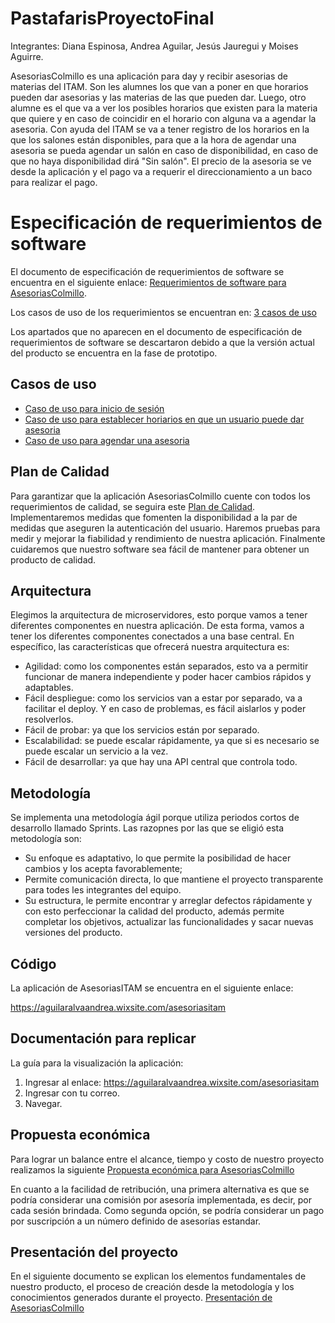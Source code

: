 # PastafarisProyectoFinal

Integrantes:
Diana Espinosa, Andrea Aguilar, Jesús Jauregui y Moises Aguirre. 


AsesoriasColmillo es una aplicación para day y recibir asesorias de materias del ITAM. Son les alumnes los que van a poner en que horarios pueden dar asesorias y las materias de las que pueden dar. Luego, otro alumne es el que va a ver los posibles horarios que existen para la materia que quiere y en caso de coincidir en el horario con alguna va a agendar la asesoria. Con ayuda del ITAM se va a tener registro de los horarios en la que los salones están disponibles, para que a la hora de agendar una asesoria se pueda agendar un salón en caso de disponibilidad, en caso de que no haya disponibilidad dirá "Sin salón". El precio de la asesoria se ve desde la aplicación y el pago va a requerir el direccionamiento a un baco para realizar el pago. 

# Especificación de requerimientos de software

El documento de especificación de requerimientos de software se encuentra en el siguiente enlace:
[Requerimientos de software para AsesoriasColmillo](https://github.com/ITAM-IngenieriaSoftware-2022/PastafarisProyectoFinal/blob/main/Requerimiento%20de%20Software.md).

Los casos de uso de los requerimientos se encuentran en:
[3 casos de uso](#casos)

Los apartados que no aparecen en el documento de especificación de requerimientos de software se descartaron debido a que la versión actual del producto se encuentra en la fase de prototipo.

## Casos de uso <a name="casos"></a> 

- [Caso de uso para inicio de sesión](https://github.com/ITAM-IngenieriaSoftware-2022/PastafarisProyectoFinal/blob/main/InicioSesion.png)
- [Caso de uso para establecer horiarios en que un usuario puede dar asesoria](https://github.com/ITAM-IngenieriaSoftware-2022/PastafarisProyectoFinal/blob/main/EstablecerHorarios.png)
- [Caso de uso para agendar una asesoria](https://github.com/ITAM-IngenieriaSoftware-2022/PastafarisProyectoFinal/blob/main/AgendarAsesoria.png)

## Plan de Calidad

Para garantizar que la aplicación AsesoriasColmillo cuente con todos los requerimientos de calidad, se seguira este [Plan de Calidad](https://github.com/ITAM-IngenieriaSoftware-2022/PastafarisProyectoFinal). Implementaremos medidas que fomenten la disponibilidad a la par de medidas que aseguren la autenticación del usuario. Haremos pruebas para medir y mejorar la fiabilidad y rendimiento de nuestra aplicación. Finalmente  cuidaremos que nuestro software sea fácil de mantener para obtener un producto de calidad.


## Arquitectura

Elegimos la arquitectura de microservidores, esto porque vamos a tener diferentes componentes en nuestra aplicación. De esta forma, vamos a tener los diferentes componentes conectados a una base central. En específico, las características que ofrecerá nuestra arquitectura es:

* Agilidad: como los componentes están separados, esto va a permitir funcionar de manera independiente y poder hacer cambios rápidos y adaptables. 
* Fácil despliegue: como los servicios van a estar por separado, va a facilitar el deploy. Y en caso de problemas, es fácil aislarlos y poder resolverlos. 
* Fácil de probar: ya que los servicios están por separado.
* Escalabilidad: se puede escalar rápidamente, ya que si es necesario se puede escalar un servicio a la vez. 
* Fácil de desarrollar: ya que hay una API central que controla todo. 

## Metodología

Se implementa una metodología ágil porque utiliza periodos cortos de desarrollo llamado Sprints. Las razopnes por las que se eligió esta metodología son:

* Su enfoque es adaptativo, lo que permite la posibilidad de hacer cambios y los acepta favorablemente; 
* Permite comunicación directa, lo que mantiene el proyecto transparente para todes les integrantes del equipo. 
* Su estructura, le permite encontrar y arreglar defectos rápidamente y con esto perfeccionar la calidad del producto, además permite completar los objetivos, actualizar las funcionalidades y sacar nuevas versiones del producto.

## Código

La aplicación de AsesoriasITAM se encuentra en el siguiente enlace:

https://aguilaralvaandrea.wixsite.com/asesoriasitam

## Documentación para replicar

  La guía para la visualización la aplicación:
  1. Ingresar al enlace: https://aguilaralvaandrea.wixsite.com/asesoriasitam
  2. Ingresar con tu correo.
  3. Navegar.

## Propuesta económica

Para lograr un balance entre el alcance, tiempo y costo de nuestro proyecto realizamos la siguiente [Propuesta económica para AsesoriasColmillo](https://github.com/ITAM-IngenieriaSoftware-2022/PastafarisProyectoFinal/blob/main/Costos%20Asesorias%20ITAM%20-%20Hoja%201.pdf)

En cuanto a la facilidad de retribución, una primera alternativa es que se podría considerar una comisión por asesoría implementada, es decir, por cada sesión brindada. Como segunda opción, se podría considerar un pago por suscripción a un número definido de asesorías estandar.


## Presentación del proyecto

En el siguiente documento se explican los elementos fundamentales de nuestro producto, el proceso de creación desde la metodología y los conocimientos generados durante el proyecto.
[Presentación de AsesoriasColmillo](https://github.com/ITAM-IngenieriaSoftware-2022/PastafarisProyectoFinal)
